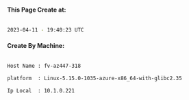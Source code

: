 
   
#### This Page Create at:

```bash

2023-04-11 - 19:40:23 UTC

```

#### Create By Machine:

```bash

Host Name : fv-az447-318

platform  : Linux-5.15.0-1035-azure-x86_64-with-glibc2.35

Ip Local  : 10.1.0.221

```

